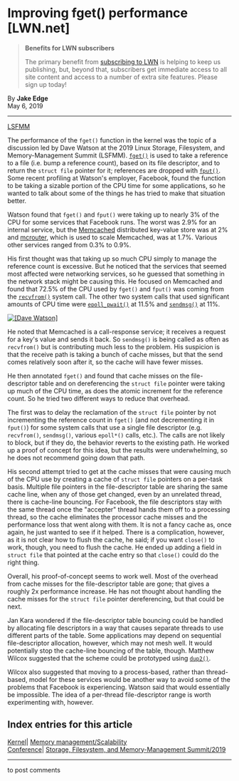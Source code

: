 # Improving fget() performance [LWN.net]

> **Benefits for LWN subscribers**
> 
> The primary benefit from [subscribing to LWN](/Promo/nst-nag5/subscribe) is helping to keep us publishing, but, beyond that, subscribers get immediate access to all site content and access to a number of extra site features. Please sign up today! 

By **Jake Edge**  
May 6, 2019 

* * *

[LSFMM](/Articles/lsfmm2019/)

The performance of the `fget()` function in the kernel was the topic of a discussion led by Dave Watson at the 2019 Linux Storage, Filesystem, and Memory-Management Summit (LSFMM). [`fget()`](https://elixir.bootlin.com/linux/latest/source/fs/file.c#L709) is used to take a reference to a file (i.e. bump a reference count), based on its file descriptor, and to return the `struct file` pointer for it; references are dropped with [`fput()`](https://elixir.bootlin.com/linux/latest/source/fs/file_table.c#L329). Some recent profiling at Watson's employer, Facebook, found the function to be taking a sizable portion of the CPU time for some applications, so he wanted to talk about some of the things he has tried to make that situation better. 

Watson found that `fget()` and `fput()` were taking up to nearly 3% of the CPU for some services that Facebook runs. The worst was 2.9% for an internal service, but the [Memcached](http://memcached.org/) distributed key-value store was at 2% and [mcrouter](https://github.com/facebook/mcrouter), which is used to scale Memcached, was at 1.7%. Various other services ranged from 0.3% to 0.9%. 

His first thought was that taking up so much CPU simply to manage the reference count is excessive. But he noticed that the services that seemed most affected were networking services, so he guessed that something in the network stack might be causing this. He focused on Memcached and found that 72.5% of the CPU used by `fget()` and `fput()` was coming from the [`recvfrom()`](http://man7.org/linux/man-pages/man2/recv.2.html) system call. The other two system calls that used significant amounts of CPU time were [`epoll_pwait()`](http://man7.org/linux/man-pages/man2/epoll_wait.2.html) at 11.5% and [`sendmsg()`](http://man7.org/linux/man-pages/man2/send.2.html) at 11%. 

[ ![\[Dave Watson\]](https://static.lwn.net/images/2019/lsf-watson-sm.jpg) ](/Articles/787510/)

He noted that Memcached is a call-response service; it receives a request for a key's value and sends it back. So `sendmsg()` is being called as often as `recvfrom()` but is contributing much less to the problem. His suspicion is that the receive path is taking a bunch of cache misses, but that the send comes relatively soon after it, so the cache will have fewer misses. 

He then annotated `fget()` and found that cache misses on the file-descriptor table and on dereferencing the `struct file` pointer were taking up much of the CPU time, as does the atomic increment for the reference count. So he tried two different ways to reduce that overhead. 

The first was to delay the reclamation of the `struct file` pointer by not incrementing the reference count in `fget()` (and not decrementing it in `fput()`) for some system calls that use a single file descriptor (e.g. `recvfrom()`, `sendmsg()`, various `epoll*()` calls, etc.). The calls are not likely to block, but if they do, the behavior reverts to the existing path. He worked up a proof of concept for this idea, but the results were underwhelming, so he does not recommend going down that path. 

His second attempt tried to get at the cache misses that were causing much of the CPU use by creating a cache of `struct file` pointers on a per-task basis. Multiple file pointers in the file-descriptor table are sharing the same cache line, when any of those get changed, even by an unrelated thread, there is cache-line bouncing. For Facebook, the file descriptors stay with the same thread once the "accepter" thread hands them off to a processing thread, so the cache eliminates the processor cache misses and the performance loss that went along with them. It is not a fancy cache as, once again, he just wanted to see if it helped. There is a complication, however, as it is not clear how to flush the cache, he said; if you want `close()` to work, though, you need to flush the cache. He ended up adding a field in `struct file` that pointed at the cache entry so that `close()` could do the right thing. 

Overall, his proof-of-concept seems to work well. Most of the overhead from cache misses for the file-descriptor table are gone; that gives a roughly 2x performance increase. He has not thought about handling the cache misses for the `struct file` pointer dereferencing, but that could be next. 

Jan Kara wondered if the file-descriptor table bouncing could be handled by allocating file descriptors in a way that causes separate threads to use different parts of the table. Some applications may depend on sequential file-descriptor allocation, however, which may not mesh well. It would potentially stop the cache-line bouncing of the table, though. Matthew Wilcox suggested that the scheme could be prototyped using [`dup2()`](http://man7.org/linux/man-pages/man2/dup2.2.html). 

Wilcox also suggested that moving to a process-based, rather than thread-based, model for these services would be another way to avoid some of the problems that Facebook is experiencing. Watson said that would essentially be impossible. The idea of a per-thread file-descriptor range is worth experimenting with, however. 

  
Index entries for this article  
---  
[Kernel](/Kernel/Index)| [Memory management/Scalability](/Kernel/Index#Memory_management-Scalability)  
[Conference](/Archives/ConferenceIndex/)| [Storage, Filesystem, and Memory-Management Summit/2019](/Archives/ConferenceIndex/#Storage_Filesystem_and_Memory-Management_Summit-2019)  
  


* * *

to post comments 
